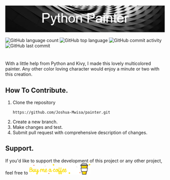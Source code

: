 ![Painter logo](https://github.com/Joshua-Mwisa/painter/blob/master/Python_Painter.png)

![GitHub language count](https://img.shields.io/github/languages/count/Joshua-Mwisa/painter) 
![GitHub top language](https://img.shields.io/github/languages/top/Joshua-Mwisa/painter)
![GitHub commit activity](https://img.shields.io/github/commit-activity/w/Joshua-Mwisa/painter) 
![GitHub last commit](https://img.shields.io/github/last-commit/Joshua-Mwisa/painter)

#

With a little help from Python and Kivy, I made this lovely multicolored painter. Any other color loving character would enjoy a minute or two with this creation.


## How To Contribute.

1. Clone the repository <pre> ``` https://github.com/Joshua-Mwisa/painter.git ``` </pre>
2. Create a new branch.
3. Make changes and test.
4. Submit pull request with comprehensive description of changes.

## Support.

If you'd like to support the development of this project or any other project, feel free to [![coffee](https://github.com/Joshua-Mwisa/painter/blob/master/official%20coffee.png)](https://www.buymeacoffee.com/josh_m) 
